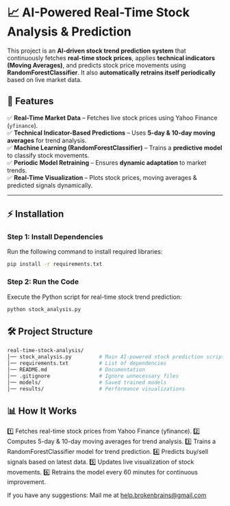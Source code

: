 # 📈 AI-Powered Real-Time Stock Analysis & Prediction  

This project is an **AI-driven stock trend prediction system** that continuously fetches **real-time stock prices**, applies **technical indicators (Moving Averages)**, and predicts stock price movements using **RandomForestClassifier**. It also **automatically retrains itself periodically** based on live market data.

## 📌 Features  
✅ **Real-Time Market Data** – Fetches live stock prices using Yahoo Finance (`yfinance`).  
✅ **Technical Indicator-Based Predictions** – Uses **5-day & 10-day moving averages** for trend analysis.  
✅ **Machine Learning (RandomForestClassifier)** – Trains a **predictive model** to classify stock movements.  
✅ **Periodic Model Retraining** – Ensures **dynamic adaptation** to market trends.  
✅ **Real-Time Visualization** – Plots stock prices, moving averages & predicted signals dynamically.  

---

## ⚡ Installation  

### Step 1: Install Dependencies  
Run the following command to install required libraries:  
```bash
pip install -r requirements.txt
```

### Step 2: Run the Code
Execute the Python script for real-time stock trend prediction:
```bash
python stock_analysis.py
```

## 🛠 Project Structure
```bash
real-time-stock-analysis/
│── stock_analysis.py         # Main AI-powered stock prediction script
│── requirements.txt          # List of dependencies
│── README.md                 # Documentation
│── .gitignore                # Ignore unnecessary files
│── models/                   # Saved trained models
│── results/                  # Performance visualizations
```

## 📊 How It Works
1️⃣ Fetches real-time stock prices from Yahoo Finance (yfinance).
2️⃣ Computes 5-day & 10-day moving averages for trend analysis.
3️⃣ Trains a RandomForestClassifier model for trend prediction.
4️⃣ Predicts buy/sell signals based on latest data.
5️⃣ Updates live visualization of stock movements.
6️⃣ Retrains the model every 60 minutes for continuous improvement.

If you have any suggestions: Mail me at help.brokenbrains@gmail.com
